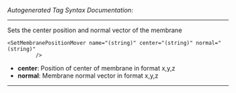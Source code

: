 _Autogenerated Tag Syntax Documentation:_

---
Sets the center position and normal vector of the membrane

```
<SetMembranePositionMover name="(string)" center="(string)" normal="(string)"
         />
```

-   **center**: Position of center of membrane in format x,y,z
-   **normal**: Membrane normal vector in format x,y,z

---
